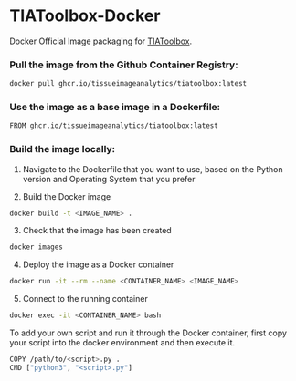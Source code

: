 # TIAToolbox-Docker
Docker Official Image packaging for [TIAToolbox](https://github.com/TissueImageAnalytics/tiatoolbox).

### Pull the image from the Github Container Registry:
```bash
docker pull ghcr.io/tissueimageanalytics/tiatoolbox:latest
```
### Use the image as a base image in a Dockerfile:
```bash
FROM ghcr.io/tissueimageanalytics/tiatoolbox:latest
```
### Build the image locally:
1. Navigate to the Dockerfile that you want to use, based on the Python version and Operating System that you prefer

2. Build the Docker image
```bash
docker build -t <IMAGE_NAME> .       
```

3. Check that the image has been created
```bash
docker images 
```

4. Deploy the image as a Docker container
```bash
docker run -it --rm --name <CONTAINER_NAME> <IMAGE_NAME>     
```

5. Connect to the running container
```bash
docker exec -it <CONTAINER_NAME> bash
```

To add your own script and run it through the Docker container, first copy your script into the docker environment and then execute it.
```bash
COPY /path/to/<script>.py .
CMD ["python3", "<script>.py"]
```
